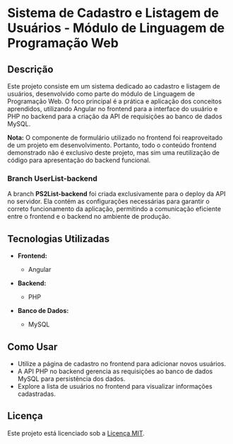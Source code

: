 # Sistema de Cadastro e Listagem de Usuários - Módulo de Linguagem de Programação Web

## Descrição

Este projeto consiste em um sistema dedicado ao cadastro e listagem de usuários, desenvolvido como parte do módulo de Linguagem de Programação Web. O foco principal é a prática e aplicação dos conceitos aprendidos, utilizando Angular no frontend para a interface do usuário e PHP no backend para a criação da API de requisições ao banco de dados MySQL.

**Nota:** O componente de formulário utilizado no frontend foi reaproveitado de um projeto em desenvolvimento. Portanto, todo o conteúdo frontend demonstrado não é exclusivo deste projeto, mas sim uma reutilização de código para apresentação do backend funcional.

### Branch UserList-backend

A branch **PS2List-backend** foi criada exclusivamente para o deploy da API no servidor. Ela contém as configurações necessárias para garantir o correto funcionamento da aplicação, permitindo a comunicação eficiente entre o frontend e o backend no ambiente de produção.

## Tecnologias Utilizadas

- **Frontend:**
  - Angular
  
- **Backend:**
  - PHP
  
- **Banco de Dados:**
  - MySQL

## Como Usar

- Utilize a página de cadastro no frontend para adicionar novos usuários.
- A API PHP no backend gerencia as requisições ao banco de dados MySQL para persistência dos dados.
- Explore a lista de usuários no frontend para visualizar informações cadastradas.

## Licença

Este projeto está licenciado sob a [Licença MIT](https://opensource.org/licenses/MIT).
